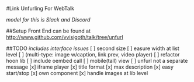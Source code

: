 #Link Unfurling For WebTalk

*model for this is Slack and Discord*

##Setup
Front End can be found at http://www.github.com/vvisigoth/talk/tree/unfurl

##TODO
*includes interface issues*
[ ] second size
[ ] easure width at list level
[ ] (multi-type: image w/caption, link prev, video player)
[ ] refactor hoon lib
[ ] include oembed call
[ ] mobile(tall) view
[ ] unfurl not a separate message
[x] iframe player
[x] title format
[x] max description
[x] easy start/stop
[x] own component 
[x] handle images at lib level
